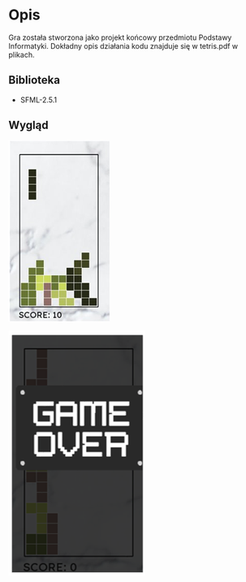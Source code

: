 # Opis

Gra została stworzona jako projekt końcowy przedmiotu Podstawy Informatyki. Dokładny opis działania kodu znajduje się w tetris.pdf w plikach.

## Biblioteka

- SFML-2.5.1

## Wygląd
![](https://github.com/zuzaflis/Tetris/blob/master/ss1.png)



![](https://github.com/zuzaflis/Tetris/blob/master/ss2.png)
